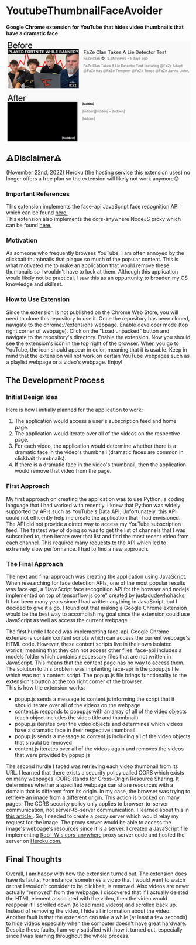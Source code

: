 # YoutubeThumbnailFaceAvoider
**Google Chrome extension for YouTube that hides video thumbnails that have a dramatic face**



![Example effect](Images/ThumbnailFaceAvoiderBeforeAfter.jpg)

## :warning:Disclaimer:warning:
(November 22nd, 2022) Heroku (the hosting service this extension uses) no longer offers a free plan so the extension will likely not work anymore:disappointed:  

### Important References

This extension implements the face-api JavaScript face recognition API which can be found [here.](https://github.com/justadudewhohacks/face-api.js/)  
This extension also implements the cors-anywhere NodeJS proxy which can be found [here.](https://github.com/Rob--W/cors-anywhere)

### Motivation

As someone who frequently browses YouTube, I am often annoyed by the clickbait thumbnails that plague so much of the popular content. This is what motivated me to make an application that would remove these thumbnails so I wouldn't have to look at them. Although this application would likely not be practical, I saw this as an oppurtunity to broaden my CS knowledge and skillset.

### How to Use Extension

Since the extension is not published on the Chrome Web Store, you will need to clone this repository to use it. Once the repository has been cloned, navigate to the chrome://extensions webpage. Enable developer mode (top right corner of webpage). Click on the "Load unpacked" button and navigate to the repository's directory. Enable the extension. Now you should see the extension's icon in the top right of the browser. When you go to YouTube, the icon should appear in color, meaning that it is usable. Keep in mind that the extension will not work on certain YouTube webpages such as a playlist webpage or a video's webpage. Enjoy!  



## The Development Process

### Initial Design Idea

Here is how I initially planned for the application to work:

1. The application would access a user's subscription feed and home page.
2. The application would iterate over all of the videos on the respective page.
3. For each video, the application would determine whether there is a dramatic face in the video's thumbnail (dramatic faces are common in clickbait thumbnails).
4. If there is a dramatic face in the video's thumbnail, then the application would remove that video from the page.

### First Approach

My first approach on creating the application was to use Python, a coding language that I had worked with recently. I knew that Python was widely supported by APIs such as YouTube's Data API. Unfortunately, this API could not efficently help me create the application that I had envisioned. The API did not provide a direct way to access my YouTube subscription feed. The fastest way of doing so was to get the list of channels that I was subscribed to, then iterate over that list and find the most recent video from each channel. This required many requests to the API which led to extremely slow performance. I had to find a new approach.

### The Final Approach

The next and final approach was creating the application using JavaScript. When researching for face detection APIs, one of the most popular results was face-api, a "JavaScript face recognition API for the browser and nodejs implemented on top of tensorflow.js core" created by [justadudewhohacks](https://github.com/justadudewhohacks). It had been many years since I had written anything in JavaScript, but I decided to give it a go. I found out that making a Google Chrome extension would be the best way to accomplish my goal since the extension could use JavaScript as well as access the current webpage.  
  
The first hurdle I faced was implementing face-api. Google Chrome extensions contain content scripts which can access the current webpage's HTML code. However, these content scripts live in their own isolated worlds, meaning that they can not access other files. face-api includes a models folder which contains neccessary files that are not written in JavaScript. This means that the content page has no way to access them. The solution to this problem was implenting face-api in the popup.js file which was not a content script. The popup.js file brings functionality to the extension's button at the top right corner of the browser.  
This is how the extension works:  
  * popup.js sends a message to content.js informing the script that it should iterate over all of the videos on the webpage
  * content.js responds to popup.js with an array of all of the video objects (each object includes the video title and thumbnail)
  * popup.js iterates over the video objects and determines which videos have a dramatic face in their respective thumbnail
  * popup.js sends a message to content.js including all of the video objects that should be removed
  * content.js iterates over all of the videos again and removes the videos that were provided by popup.js
  
The second hurdle I faced was retrieving each video thumbnail from its URL. I learned that there exists a security policy called CORS which exists on many webpages. CORS stands for Cross-Origin Resource Sharing. It determines whether a specified webpage can share resources with a domain that is different from its origin. In my case, the browser was trying to retrieve an image from a different origin. This action is blocked on many pages. The CORS security policy only applies to browser-to-server communication, not server-to-server communication. I learned about this in [this article.](https://medium.com/@dtkatz/3-ways-to-fix-the-cors-error-and-how-access-control-allow-origin-works-d97d55946d9). So, I needed to create a proxy server which would relay my request for the image. The proxy server would be able to access the image's webpage's resources since it is a server. I created a JavaScript file implementing [Rob--W's cors-anywhere](https://github.com/Rob--W/cors-anywhere) proxy server code and hosted the server on [Heroku.com.](https://heroku.com) 

## Final Thoughts

Overall, I am happy with how the extension turned out. The extension does have its faults. For instance, sometimes a video that I would want to watch or that I wouldn't consider to be clickbait, is removed. Also videos are never actually "removed" from the webpage. I discovered that if I actually deleted the HTML element associated with the video, then the video would reappear if I scrolled down (to load more videos) and scrolled back up. Instead of removing the video, I hide all information about the video. Another fault is that the extension can take a while (at least a few seconds) to hide videos especially when the computer doesn't have great hardware. Despite these faults, I am very satisfied with how it turned out, especially since I was learning throughout the whole process. 

